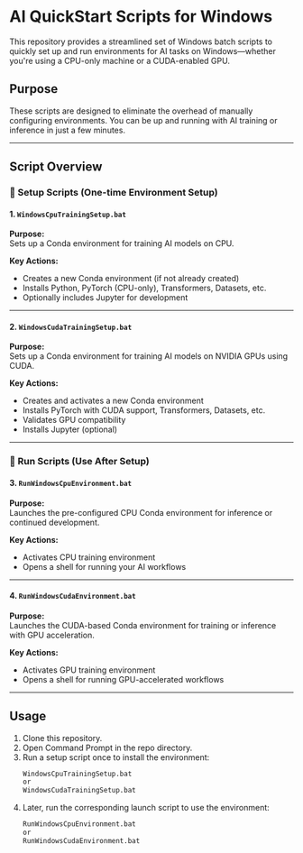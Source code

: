 ﻿# AI QuickStart Scripts for Windows

This repository provides a streamlined set of Windows batch scripts to quickly set up and run environments for AI tasks on Windows—whether you're using a CPU-only machine or a CUDA-enabled GPU.

## Purpose

These scripts are designed to eliminate the overhead of manually configuring environments. You can be up and running with AI training or inference in just a few minutes.

---

## Script Overview

### 🔧 Setup Scripts (One-time Environment Setup)

#### 1. `WindowsCpuTrainingSetup.bat`

**Purpose:**  
Sets up a Conda environment for training AI models on CPU.

**Key Actions:**
- Creates a new Conda environment (if not already created)
- Installs Python, PyTorch (CPU-only), Transformers, Datasets, etc.
- Optionally includes Jupyter for development

---

#### 2. `WindowsCudaTrainingSetup.bat`

**Purpose:**  
Sets up a Conda environment for training AI models on NVIDIA GPUs using CUDA.

**Key Actions:**
- Creates and activates a new Conda environment
- Installs PyTorch with CUDA support, Transformers, Datasets, etc.
- Validates GPU compatibility
- Installs Jupyter (optional)

---

### 🚀 Run Scripts (Use After Setup)

#### 3. `RunWindowsCpuEnvironment.bat`

**Purpose:**  
Launches the pre-configured CPU Conda environment for inference or continued development.

**Key Actions:**
- Activates CPU training environment
- Opens a shell for running your AI workflows

---

#### 4. `RunWindowsCudaEnvironment.bat`

**Purpose:**  
Launches the CUDA-based Conda environment for training or inference with GPU acceleration.

**Key Actions:**
- Activates GPU training environment
- Opens a shell for running GPU-accelerated workflows

---

## Usage

1. Clone this repository.
2. Open Command Prompt in the repo directory.
3. Run a setup script once to install the environment:
   ```bash
   WindowsCpuTrainingSetup.bat
   or
   WindowsCudaTrainingSetup.bat
   ```
4. Later, run the corresponding launch script to use the environment:
	```bash
	RunWindowsCpuEnvironment.bat
	or 
	RunWindowsCudaEnvironment.bat
	```
